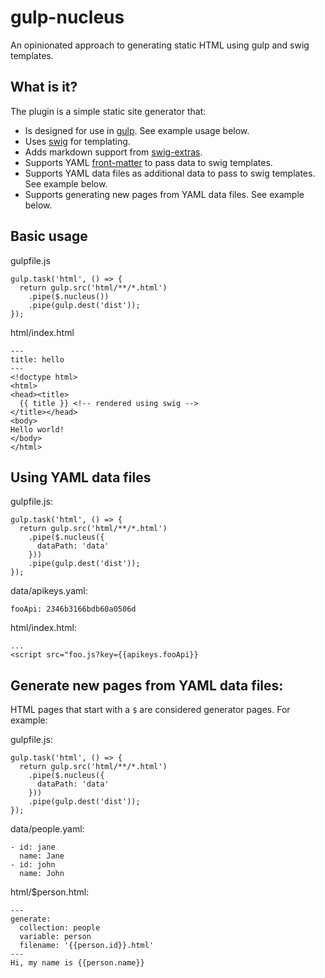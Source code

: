 # gulp-nucleus
An opinionated approach to generating static HTML using gulp and swig templates.

## What is it?

The plugin is a simple static site generator that:

- Is designed for use in [gulp](http://gulpjs.com/). See example usage below.
- Uses [swig](https://github.com/paularmstrong/swig) for templating.
- Adds markdown support from [swig-extras](https://github.com/paularmstrong/swig-extras).
- Supports YAML [front-matter](https://github.com/jxson/front-matter) to pass data to swig templates.
- Supports YAML data files as additional data to pass to swig templates. See example below.
- Supports generating new pages from YAML data files. See example below.

## Basic usage

gulpfile.js

    gulp.task('html', () => {
      return gulp.src('html/**/*.html')
        .pipe($.nucleus())
        .pipe(gulp.dest('dist'));
    });

html/index.html

    ---
    title: hello
    ---
    <!doctype html>
    <html>
    <head><title>
      {{ title }} <!-- rendered using swig -->
    </title></head>
    <body>
    Hello world!
    </body>
    </html>

## Using YAML data files

gulpfile.js:

    gulp.task('html', () => {
      return gulp.src('html/**/*.html')
        .pipe($.nucleus({
          dataPath: 'data'
        }))
        .pipe(gulp.dest('dist'));
    });

data/apikeys.yaml:

    fooApi: 2346b3166bdb60a0506d

html/index.html:

    ...
    <script src="foo.js?key={{apikeys.fooApi}}

## Generate new pages from YAML data files:

HTML pages that start with a `$` are considered generator pages. For example:

gulpfile.js:

    gulp.task('html', () => {
      return gulp.src('html/**/*.html')
        .pipe($.nucleus({
          dataPath: 'data'
        }))
        .pipe(gulp.dest('dist'));
    });

data/people.yaml:

    - id: jane
      name: Jane
    - id: john
      name: John

html/$person.html:

    ---
    generate:
      collection: people
      variable: person
      filename: '{{person.id}}.html'
    ---
    Hi, my name is {{person.name}}
